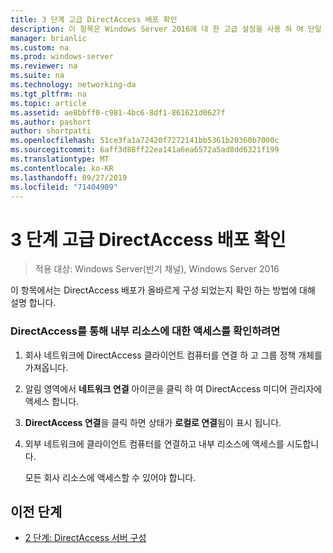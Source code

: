 ```yaml
---
title: 3 단계 고급 DirectAccess 배포 확인
description: 이 항목은 Windows Server 2016에 대 한 고급 설정을 사용 하 여 단일 DirectAccess 서버 배포 가이드의 일부입니다.
manager: brianlic
ms.custom: na
ms.prod: windows-server
ms.reviewer: na
ms.suite: na
ms.technology: networking-da
ms.tgt_pltfrm: na
ms.topic: article
ms.assetid: ae8bbff0-c981-4bc6-8df1-861621d0627f
ms.author: pashort
author: shortpatti
ms.openlocfilehash: 51ce3fa1a72420f7272141bb5361b20360b7000c
ms.sourcegitcommit: 6aff3d88ff22ea141a6ea6572a5ad8dd6321f199
ms.translationtype: MT
ms.contentlocale: ko-KR
ms.lasthandoff: 09/27/2019
ms.locfileid: "71404909"
---
```

# <a name="step-3-verify-the-advanced-directaccess-deployment"></a>3 단계 고급 DirectAccess 배포 확인

>적용 대상: Windows Server(반기 채널), Windows Server 2016

이 항목에서는 DirectAccess 배포가 올바르게 구성 되었는지 확인 하는 방법에 대해 설명 합니다.  
  
### <a name="to-verify-access-to-internal-resources-through-directaccess"></a>DirectAccess를 통해 내부 리소스에 대한 액세스를 확인하려면  
  
1.  회사 네트워크에 DirectAccess 클라이언트 컴퓨터를 연결 하 고 그룹 정책 개체를 가져옵니다.  
  
2.  알림 영역에서 **네트워크 연결** 아이콘을 클릭 하 여 DirectAccess 미디어 관리자에 액세스 합니다.  
  
3.  **DirectAccess 연결**을 클릭 하면 상태가 **로컬로 연결**됨이 표시 됩니다.  
  
4.  외부 네트워크에 클라이언트 컴퓨터를 연결하고 내부 리소스에 액세스를 시도합니다.  
  
    모든 회사 리소스에 액세스할 수 있어야 합니다.  
  
## <a name="BKMK_Links"></a>이전 단계  
  
-   [2 단계: DirectAccess 서버 구성](Step-2-Configuring-DirectAccess-Servers.md)  
  


